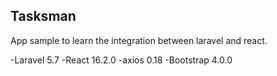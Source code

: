 ## Tasksman

App sample to learn the integration between laravel and react.

-Laravel 5.7
-React 16.2.0
-axios 0.18
-Bootstrap 4.0.0
